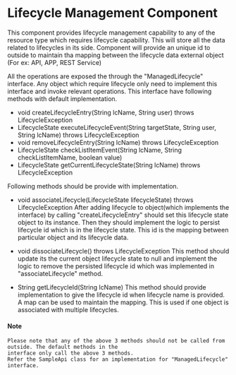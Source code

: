 # Lifecycle Management Component

This component provides lifecycle management capability to any of the resource type which requires lifecycle capability.
This will store all the data related to lifecycles in its side. Component will provide an unique id to outside to
maintain tha mapping between the lifecycle data external object (For ex: API, APP, REST Service)

All the operations are exposed the through the "ManagedLifecycle" interface. Any object which require lifecycle only
need to implement this interface and invoke relevant operations.
This interface have following methods with default implementation.

* void createLifecycleEntry(String lcName, String user) throws LifecycleException
* LifecycleState executeLifecycleEvent(String targetState, String user, String lcName)
              throws LifecycleException
* void removeLifecycleEntry(String lcName) throws LifecycleException
* LifecycleState checkListItemEvent(String lcName, String checkListItemName, boolean value)
* LifecycleState getCurrentLifecycleState(String lcName) throws LifecycleException

Following methods should be provide with implementation.

* void associateLifecycle(LifecycleState lifecycleState) throws LifecycleException
    After adding lifecycle to object(which implements the interface) by calling "createLifecycleEntry" should set this
    lifecycle state object to its instance. Then they should implement the logic to persist lifecycle id which is in
    the lifecycle state. This id is the mapping between particular object and its lifecycle data.

* void dissociateLifecycle() throws LifecycleException
    This method should update its the current object lifecycle state to null and implement the logic to remove the
    persisted lifecycle id which was implemented in "associateLifecycle" method.

* String getLifecycleId(String lcName)
    This method should provide implementation to give the lifecycle id when lifecycle name is provided. A map can be
    used to maintain the mapping. This is used if one object is associated with multiple lifecycles.

#### Note
    Please note that any of the above 3 methods should not be called from outside. The default methods in the
    interface only call the above 3 methods.
    Refer the SampleApi class for an implementation for "ManagedLifecycle" interface.


